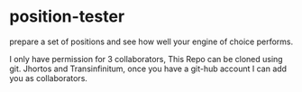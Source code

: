 # position-tester
prepare a set of positions and see how well your engine of choice performs. 

I only have permission for 3 collaborators, This Repo can be cloned using git. Jhortos and Transinfinitum, once you have a git-hub account I can add you as collaborators.

